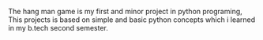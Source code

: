 The hang man game is my first and minor project in python programing, This projects is based on simple and basic python concepts which i learned in my b.tech second semester.
